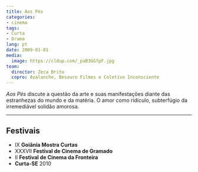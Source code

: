 ```yaml
---
title: Aos Pés
categories:
- cinema
tags:
- Curta
- Drama
lang: pt
date: 2009-01-01
media:
  image: https://cldup.com/_paB3GGfpF.jpg
team:
  director: Zeca Brito
  copro: Avalanche, Besouro Filmes e Coletivo Inconsciente
---
```


_Aos Pés_ discute a questão da arte e suas manifestações diante das estranhezas do mundo e da matéria. O amor como ridículo, subterfúgio da irremediável solidão amorosa.

---

## Festivais

* IX **Goiânia Mostra Curtas**
* XXXVII **Festival de Cinema de Gramado**
* II **Festival de Cinema da Fronteira**
* **Curta-SE** 2010
